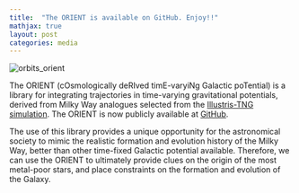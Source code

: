 ```yaml
---
title:  "The ORIENT is available on GitHub. Enjoy!!"
mathjax: true
layout: post
categories: media
---
```


![orbits_orient](https://user-images.githubusercontent.com/35367221/196461488-e5d9bcaa-a275-4f60-bbb9-1f71a7dd53e0.jpg)



The ORIENT (cOsmologically deRIved timE-varyiNg Galactic poTential) is a library for integrating trajectories in time-varying gravitational potentials, derived from Milky Way analogues selected from the [Illustris-TNG simulation](https://www.tng-project.org). The ORIENT is now publicly available at [GitHub](https://github.com/Mohammad-Mardini/The-ORIENT).

The use of this library provides a unique opportunity for the astronomical society to mimic the realistic formation and evolution history of the Milky Way, better than other time-fixed Galactic potential available. Therefore, we can use the ORIENT to ultimately provide clues on the origin of the most metal-poor stars, and place constraints on the formation and evolution of the Galaxy.

